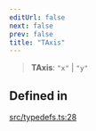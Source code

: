 ```yaml
---
editUrl: false
next: false
prev: false
title: "TAxis"
---
```


> **TAxis**: `"x"` \| `"y"`

## Defined in

[src/typedefs.ts:28](https://github.com/fabricjs/fabric.js/blob/8748628df7e9de00ba77413bfc3ad9e9fe9d4f30/src/typedefs.ts#L28)
